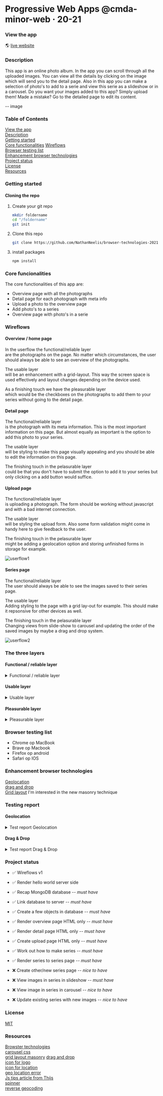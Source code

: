 # Progressive Web Apps @cmda-minor-web · 20-21

### View the app
:earth_americas:  [live website](https://app-photoalbum.herokuapp.com/)


### Description
This app is an online photo album. In the app you can scroll through all the uploaded images. 
You can view all the details by clicking on the image which will send you to the detail page. 
Also in this app you can make a selection of photo's to add to a serie and view this serie as a slideshow or in a carousel. Do you want your images added to this app? Simply upload them! Made a mistake? Go to the detailed page to edit its content.  
  
  -- image  
    


### Table of Contents  
[View the app]()  
[Description]()  
[Getting started]()  
[Core functionalities]()
[Wireflows]()  
[Browser testing list]()  
[Enhancement browser technologies]()  
[Project status]()  
[License]()  
[Resources]()  


### Getting started

#### Cloning the repo
1. Create your git repo  
    ```bash
    mkdir foldername  
    cd "/foldername"  
    git init  
    ```  

2. Clone this repo  
    ```bash
    git clone https://github.com/NathanNeelis/browser-technologies-2021.git
    ```   

3. install packages  
    ```bash
    npm install
    ```  

### Core funcionalities
The core functionalities of this app are:
* Overview page with all the photographs
* Detail page for each photograph with meta info
* Upload a photo to the overview page
* Add photo's to a series
* Overview page with photo's in a serie

### Wireflows
#### Overview / home page
In the userflow the functional/reliable layer   
are the photographs on the page. No matter which circumstances, the user should always be able to see an overview of the photographs.   
  
The usable layer   
will be an enhancement with a grid-layout. This way the screen space is used effectively and layout changes depending on the device used.  
  
As a finishing touch we have the pleasurable layer   
which would be the checkboxes on the photographs to add them to your series without going to the detail page.  

#### Detail page
The functional/reliable layer  
is the photograph with its meta information. This is the most important information on this page. But almost equally as important is the option to add this photo to your series.  
  
The usable layer  
will be styling to make this page visually appealing and you should be able to edit the information on this page.  
  
The finishing touch in the pelasurable layer  
could be that you don't have to submit the option to add it to your series but only clicking on a add button would suffice.  

#### Upload page
The functional/reliable layer  
is uploading a photograph. The form should be working without javascript and with a bad internet connection.   
  
The usable layer  
will be styling the upload form. Also some form validation might come in handy here to give feedback to the user. 
  
The finishing touch in the pelasurable layer  
might be adding a geolocation option and storing unfinished forms in storage for example.
  
![userflow1](https://user-images.githubusercontent.com/55492381/112154022-2be27d80-8be4-11eb-82c6-3fff241fcd83.jpg)  

#### Series page
The functional/reliable layer  
The user should always be able to see the images saved to their series page.  
  
The usable layer  
Adding styling to the page with a grid lay-out for example. This should make it repsonsive for other devices as well.  
  
The finishing touch in the pelasurable layer  
Changing views from slide-show to carousel and updating the order of the saved images by maybe a drag and drop system.  
  
![userflow2](https://user-images.githubusercontent.com/55492381/112154090-38ff6c80-8be4-11eb-976a-09c4409b6235.jpg)

### The three layers
#### Functional / reliable layer
<details>
<summary>Functional / reliable layer</summary>

Core functionalities  
  
Overview page  
some info  
image--  
  
Detail page  
some info  
image--  
  
Upload an image  
some info  
image--  
  
Add to series  
some info  
image--  
  
Series overview page  
some info  
image--  

</details>

#### Usable layer
<details>
<summary>Usable layer</summary>

#### Accessibility  
So in the basics it should already be accessible. But we are going to add a visual layer to it to make the page better readable for users and give add extra hierarchy to elements that need to stand out. But in doing this, it is very important that we do not kill the accessibility. So this is the reason I also added this term to the usable layer, because we need to keep the photo album usable for everyone. This means when I add colors, I pay attention to contrast. In the WCAG guidelines the contrast should be 3:1 for big texts and 4.5:1 for smaller texts. I choose my collor scheme based on these guidelines.  
  
<img width="600" alt="contrast checker" src="https://user-images.githubusercontent.com/55492381/112494863-ab5a8300-8d83-11eb-9021-b9ff848133c6.png">  

I also made sure focus styles are in place and you can tab through the items in the photo album.  
  
<img width="600" alt="Focus styles" src="https://user-images.githubusercontent.com/55492381/112495094-de9d1200-8d83-11eb-97a8-0d961e5c539e.png">  


#### Hierarchy
My upload form was in my opinion most in need of hierarchy. Using css styling I added the hierarchy so now you can see which labels belong to which input fields and where you need to drop your file to upload it.  
  
<img width="600" alt="upload form" src="https://user-images.githubusercontent.com/55492381/112495369-22901700-8d84-11eb-973b-80673ac1cc48.png">  
  
#### Ordening
In the functional layer, all information is shown from top to bottom. To make the overview page more readable there needed to be some order in displaying the images with their titles.  
  
<img width="600" alt="unordered page" src="https://user-images.githubusercontent.com/55492381/112496176-cf6a9400-8d84-11eb-82d4-9bd1a43147db.png">  
  
To do this, I started with display grid, and made a row lay-out that gives the overview page a very clean and orderly feeling.
I wanted to use grid masonry, but it isnt supported at al, only in Moz Firefox and then only if you enable it. This is still the plan to do with @supports. But in this example I used the 'old' grid styling to accomplish this lay-out.  
  
<img width="600" alt="grid layout" src="https://user-images.githubusercontent.com/55492381/112496772-4c960900-8d85-11eb-9ce4-1228b187f03d.png">  
  
#### Responsive
Another way to improve the usability is making sure the photo album is responsive. By adding flex-boxes and grid lay-outs the album already becomes very responsive. But since I used a row lay-out for my overview pages I had to write some media queries to scale the amount of rows. Ofcours this is done from a mobile-first point of view.  
  
<img width="250" alt="Overview page on mobile device" src="https://user-images.githubusercontent.com/55492381/112499352-ac8daf00-8d87-11eb-9470-30447db89c1b.png">  
  
</details>

#### Pleasurable layer
<details>
  <summary>Pleasurable layer</summary>


</details>




### Browser testing list
* Chrome op MacBook
* Brave op Macbook
* Firefox op android
* Safari op IOS

### Enhancement browser technologies
[Geolocation](https://w3c.github.io/geolocation-api/)  
[drag and drop](https://html.spec.whatwg.org/multipage/dnd.html#dnd)  
[Grid layout](https://drafts.csswg.org/css-grid/) I'm interested in the new masonry technique   


### Testing report
#### Geolocation
<details>
  <summary>Test report Geolocation</summary>

I enhanched my location input with a button that saves your location in your input. I did this by using the geolocation api to fetch the longitude and latitude values of your current location. These values get passed into another fetch for reverse geocoding which transforms the data into a location by for example a city.
Below here is a data object that is fetched from my own current location. The value that should get passed in the location input is the city.

<details>
  <summary>Example Geolocation file</summary>

```json
{
  "latitude": 52.6682014465332,
  "longitude": 4.764900207519531,
  "lookupSource": "coordinates",
  "plusCode": "9F46MQ97+7X",
  "localityLanguageRequested": "en",
  "continent": "Europe",
  "continentCode": "EU",
  "countryName": "Kingdom of the Netherlands",
  "countryCode": "NL",
  "principalSubdivision": "North Holland",
  "principalSubdivisionCode": "NL-NH",
  "city": "Alkmaar",
  "locality": "Alkmaar",
  "postcode": "",
  "localityInfo": {
    "administrative": [
      {
        "order": 3,
        "adminLevel": 2,
        "name": "Kingdom of the Netherlands",
        "description": "sovereign state in Western Europe and the Caribbean",
        "isoName": "Netherlands (the)",
        "isoCode": "NL",
        "wikidataId": "Q29999",
        "geonameId": 2750405
      },
      {
        "order": 4,
        "adminLevel": 3,
        "name": "Netherlands",
        "description": "country mostly in Northern Europe and largest country of the Kingdom of the Netherlands",
        "wikidataId": "Q55"
      },
      {
        "order": 5,
        "adminLevel": 4,
        "name": "North Holland",
        "description": "province of the Netherlands",
        "isoName": "Noord-Holland",
        "isoCode": "NL-NH",
        "wikidataId": "Q701",
        "geonameId": 2749879
      },
      {
        "order": 8,
        "adminLevel": 8,
        "name": "Alkmaar",
        "description": "municipality in the province of North Holland, the Netherlands",
        "wikidataId": "Q972",
        "geonameId": 2759898
      },
      {
        "order": 9,
        "adminLevel": 10,
        "name": "Alkmaar",
        "description": "city in Noord-Holland, the Netherlands",
        "wikidataId": "Q16977290",
        "geonameId": 2759899
      }
    ],
    "informative": [
      {
        "order": 1,
        "name": "Europe",
        "description": "continent on Earth, mainly on the northeastern quadrant, i.e. north-western Eurasia",
        "isoCode": "EU",
        "wikidataId": "Q46",
        "geonameId": 6255148
      },
      {
        "order": 2,
        "name": "North European Plain",
        "description": "geomorphological region in Europe",
        "wikidataId": "Q560549"
      },
      {
        "order": 6,
        "name": "Hollands Noorderkwartier"
      },
      {
        "order": 7,
        "name": "Noord-Holland-Noord",
        "description": "safety region"
      }
    ]
  }
}
```
</details>
  
As I live on the edge of Alkmaar this worked wonderfully in the browser, but when I started testing on my mobile, it wouldnt work. In the image below I am testing it on a Android phone via browserstack. I also tested on a real Android phone, which worked better but I couldnt save it in a gif. What you see happening here is that I am trying to locate myself, but it gets stuck on 'loading data'. This is because when you click the button, it changes to placeholder to loading data, and when it finds your location updates the value of the input with our location. But that wasnt happening.  
  
![Geolocation_LoadingData_Android_Moz](https://user-images.githubusercontent.com/55492381/112483909-c1634600-8d79-11eb-8bf6-61507d03978f.gif)  
  
I also wasnt to happy with the placeholder being changed in loading data. I wanted to update the usable layer here, so the user would get better feedback. I removed the placeholder and added a spinner. But the location issue is still here. Once you hit the button, it keeps spinning instead of updating the input value. Funny thing is, it did update in my browser on my macbook.  
  
![Geolocation_Spinner_Android_Moz](https://user-images.githubusercontent.com/55492381/112484327-2159ec80-8d7a-11eb-8fe6-a934a0da5cf9.gif)  
  
I guess, this is one of those big reasons you test on multiple devices and on multiple browsers. I found out what the issue was, and fixed it. It turned out I was looking for the city, but if you werent in a city, it gave a response of an empty string. So I wrote some extra if statements that if there isnt a city available, fetch other data like locality, prinicipal subdivision or even country. If all of those are not found, then give the user feedback the location can't be found. Below here I have added a use case of a faulty location. You see the placeholder being updated with a message that the location cannot be found. I know this isnt the most beautifull way of giving the user feedback, but that's a thing for later to be updated.  
  
![Geolocation_Error_MBP_Chrome](https://user-images.githubusercontent.com/55492381/112484884-a218e880-8d7a-11eb-8e50-7c214415972c.gif)  
  
So after this update the geolocation worked wonderful in most testcases; MacbookPro - Chrome, Macbookpro - Brave, Android - Mozzila Firefox. But it doesnt work in IOS Safari. Below here opened a Iphone 8 in a browserstack with the console log open to see whats happening. It turns out the geolocation is just denied. The same is happening on my MacbookPro in safari. It might be a setting somewhere, but I couldnt find it.  
  
![Geolocation_IOS_Safari](https://user-images.githubusercontent.com/55492381/112485440-3be09580-8d7b-11eb-9bc1-abbbb6dafc73.gif)  

Because not everyone has geolocation enabled, and I didnt want it to break the rest of my Javascript checked if the geolocation is available in the browser.
```javascript
if (navigator.geolocation) { // checks if geolocation is available in the browser
    const getLocation = document.getElementById('getLocation')
    if (getLocation) { // checks if element is on current page
        getLocation.addEventListener('click', clickForLocation)
    }
}
```

Some of my tries to fetch my data where extremely slow, to get more insight in this I console timed the events of fetching the geolocation and the reverse geocoding. In the gif below you see that I am testing this feature on my MacbookPro in the Chrome browser. In the console you can see how long it took to get this data.  
  
![Geolocation_MBP_Chrome](https://user-images.githubusercontent.com/55492381/112486099-dfca4100-8d7b-11eb-8337-45f219aef033.gif)  
  
The Brave browser was alot quicker, but it might have still cached my location somewhere though.  
  
![Geolocation_MBP_Brave](https://user-images.githubusercontent.com/55492381/112486235-fc667900-8d7b-11eb-8142-b0911028cb3f.gif)  

</details>
  
#### Drag & Drop
<details>
<summary>Test report Drag & Drop</summary>
  
So in my form I wanted to have a drag and drop when you upload your photograph to the story. But I found out, that for drag and drop you actually don't have to do anything! Drag and drop usually works on input type=fyle elements. But I wanted to take it to the next level. The drag and drop box was kind of small so I styled the whole thing for usability. Now there is a big enough space to drop your photo in. And as you see later in the gif examples, whenever you drag a file into the box the dashed line becomes solid. This is the feedback to the user I was looking for in my usable layer. But to really lift this drag and drop box to the next level I added a pleasureable layer. When you drop a photo in it, you get a thumbnial view from the image you are uploading with the file name. How cool is that! Below here an example of my testing on my MacbookPro in Chrome.  
  
![DragDrop_MBP_Chrome](https://user-images.githubusercontent.com/55492381/112491021-320d6100-8d80-11eb-83c6-3fbe2ab777c6.gif)  
  
So that worked smoothly! Does it work as well in Brave? Well I though it did!  
  
![DragDrop_MBP_Brave](https://user-images.githubusercontent.com/55492381/112491288-7567cf80-8d80-11eb-8c5d-d6a4918eacf3.gif)  
  
I found a video that explained this very well every step of the way. But the author put his input on display none, and worked with the label. So when I tried tabbing through my form, it skipped the drag and drop field.. That's a pretty poor experience. So I styled it properly, and now it is accessible as well!  
  
![DragDrop_FocusStyles](https://user-images.githubusercontent.com/55492381/112491625-c8418700-8d80-11eb-8492-7bc7bd3cd11a.gif)  
  
This drag and drop system is great! But when you are on a mobile device, you dont really have anything to drag into the dropzone. So to serve these users as well you can also just click on the dropzone to upload your photograph. And when I tested this on a mobile device, you don't actually have to search for your file, but you can just take your photograph as well! How handy is that when you're somewhere high up in the mountains! I tested this on IOS and Andriod, but it worked on both devices just as well.
  
![DragDrop_IOS_Safari](https://user-images.githubusercontent.com/55492381/112491962-1f475c00-8d81-11eb-9180-c1062b4d77cf.gif)  
  
Well this whole drag and drop is alot of client-side javascript. What if for some reason it is disabled? Well I also tested this, below in the gif you can see the example in chrome. If javascript is turned off, you will just get the original input field. When you load your javascript it adds classes to the dropzone fields. So it becomes active. If javascript isn't loaded, it won't add those classes so you dont get a label field that is no use at all.
  
```javascript
// If javascript is enabled set input field op display none;
const dragDropCheck = document.querySelector('.drop-zone')

if (dragDropCheck) {
    uploadImageFailsave()

    function uploadImageFailsave() {
        const inputField = document.querySelector('.drop-zone_input')
        const dropzone = document.querySelector('.drop-zone')
        const inputText = document.querySelector('.drop-zone_text')

        inputField.classList.add('active'); // adds standard input field
        dropzone.classList.add('active'); // adds styling for drag and drop section
        inputText.classList.add('active'); // adds drag and drop text

    }

    ... Drag and drop javascript code

}
```

![DragDrop_NoJS](https://user-images.githubusercontent.com/55492381/112492505-9aa90d80-8d81-11eb-873a-778fdb505f71.gif)  


</details>


<!-- Maybe a checklist of done stuff and stuff still on your wishlist? ✅ -->
### Project status 
* ✅  Wireflows v1    
* ✅  Render hello world server side   
* ✅  Recap MongoDB database _-- must have_  
* ✅  Link database to server _-- must have_    
* ✅  Create a few objects  in database _-- must have_  
* ✅  Render overview page HTML only _-- must have_    
* ✅  Render detail page HTML only _-- must have_   
* ✅  Create upload page HTML only _-- must have_  
* ✅   Work out how to make series  _-- must have_  
* ✅  Render series to series page _-- must have_  


* ❌  Create other/new series page _-- nice to have_  
* ❌  View images in series in slideshow _-- must have_   
* ❌  View image in series in carousel _-- nice to have_  
* ❌  Update existing series with new images _-- nice to have_  


<!-- How about a license here? 📜 (or is it a licence?) 🤷 -->
### License
[MIT](https://github.com/NathanNeelis/broswer-technologies-2021/blob/master/LICENSE)  

### Resources
[Browster technologies](https://platform.html5.org/)  
[carousel css](https://css-tricks.com/css-only-carousel/)  
[grid layout masonry](https://www.smashingmagazine.com/native-css-masonry-layout-css-grid/)
[drag and drop](https://www.youtube.com/watch?v=Wtrin7C4b7w)  
[icon for logo](https://thenounproject.com/search/?q=Photo&i=2059604)  
[icon for location](https://thenounproject.com/search/?q=location&i=3805844)  
[geo location error](https://stackoverflow.com/questions/57130901/getcurrentposition-in-js-does-not-work-on-ios)  
[Js tips article from Thijs](https://dev.to/daliboru/5-neat-javascript-tips-284o?utm_source=digest_mailer&utm_medium=email&utm_campaign=digest_email)  
[spinner](https://codepen.io/alaa-sufi/pen/MWbYdeb)  
[reverse geocoding](https://www.bigdatacloud.com/blog/convert-getcurrentposition-free-reversegeocoding-api)
